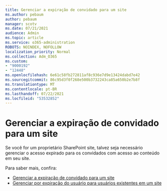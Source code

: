 ```yaml
---
title: Gerenciar a expiração de convidado para um site
ms.author: pebaum
author: pebaum
manager: scotv
ms.date: 07/21/2021
audience: Admin
ms.topic: article
ms.service: o365-administration
ROBOTS: NOINDEX, NOFOLLOW
localization_priority: Normal
ms.collection: Adm_O365
ms.custom:
- "9000192"
- "12448"
ms.openlocfilehash: 6e61c58fb272811af8c936e7d9e13424dabd7e42
ms.sourcegitcommit: 86c95d3f0f268e500b3732243ca85a650b2e7b8f
ms.translationtype: MT
ms.contentlocale: pt-BR
ms.lasthandoff: 07/22/2021
ms.locfileid: "53532852"
---
```

# <a name="manage-guest-expiration-for-a-site"></a>Gerenciar a expiração de convidado para um site

Se você for um proprietário SharePoint site, talvez seja necessário gerenciar o acesso expirado para os convidados com acesso ao conteúdo em seu site.

Para saber mais, confira:

- [Gerenciar a expiração de convidado para um site](https://support.microsoft.com/office/manage-guest-expiration-for-a-site-25bee24f-42ad-4ee8-8402-4186eed74dea)
- [Gerenciar por expiração do usuário para usuários existentes em um site](/sharepoint/dev/solution-guidance/manage-user-sharing-expiration)